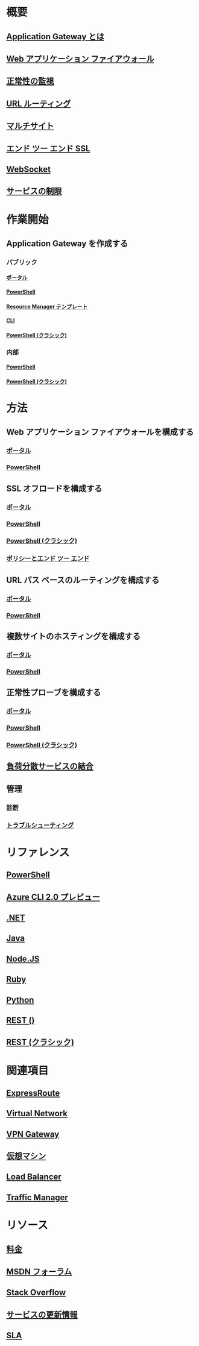 # 概要
## [Application Gateway とは](application-gateway-introduction.md)
## [Web アプリケーション ファイアウォール](application-gateway-webapplicationfirewall-overview.md)
## [正常性の監視](application-gateway-probe-overview.md)
## [URL ルーティング](application-gateway-url-route-overview.md)
## [マルチサイト](application-gateway-multi-site-overview.md)
## [エンド ツー エンド SSL](application-gateway-backend-ssl.md)
## [WebSocket](application-gateway-websocket.md)
## [サービスの制限](../azure-subscription-service-limits.md#application-gateway-limits?toc=%2fazure%2fapplication-gateway%2ftoc.json)
# 作業開始
## Application Gateway を作成する
### パブリック
#### [ポータル](application-gateway-create-gateway-portal.md)
#### [PowerShell](application-gateway-create-gateway-arm.md)
#### [Resource Manager テンプレート](application-gateway-create-gateway-arm-template.md)
#### [CLI](application-gateway-create-gateway-cli.md)
#### [PowerShell (クラシック)](application-gateway-create-gateway.md)
### 内部
#### [PowerShell](application-gateway-ilb-arm.md)
#### [PowerShell (クラシック)](application-gateway-ilb.md)
# 方法
## Web アプリケーション ファイアウォールを構成する
### [ポータル](application-gateway-web-application-firewall-portal.md)
### [PowerShell](application-gateway-web-application-firewall-powershell.md)
## SSL オフロードを構成する
### [ポータル](application-gateway-ssl-portal.md)
### [PowerShell](application-gateway-ssl-arm.md)
### [PowerShell (クラシック)](application-gateway-ssl.md)
### [ポリシーとエンド ツー エンド](application-gateway-end-to-end-ssl-powershell.md)
## URL パス ベースのルーティングを構成する
### [ポータル](application-gateway-create-url-route-portal.md)
### [PowerShell](application-gateway-create-url-route-arm-ps.md)
## 複数サイトのホスティングを構成する
### [ポータル](application-gateway-create-multisite-portal.md)
### [PowerShell](application-gateway-create-multisite-azureresourcemanager-powershell.md)
## 正常性プローブを構成する
### [ポータル](application-gateway-create-probe-portal.md)
### [PowerShell](application-gateway-create-probe-ps.md)
### [PowerShell (クラシック)](application-gateway-create-probe-classic-ps.md)
## [負荷分散サービスの結合](../traffic-manager/traffic-manager-load-balancing-azure.md?toc=%2fazure%2fapplication-gateway%2ftoc.json)
## 管理
### [診断](application-gateway-diagnostics.md)
### [トラブルシューティング](application-gateway-troubleshooting-502.md)

# リファレンス
## [PowerShell](https://docs.microsoft.com/powershell/resourcemanager)
## [Azure CLI 2.0 プレビュー](/cli/azure/network/application-gateway)
## [.NET](/dotnet/api)
## [Java](/java/api/com.microsoft.azure.management.network)
## [Node.JS](http://azure.github.io/azure-sdk-for-node/azure-arm-network/latest/ApplicationGateways)
## [Ruby](http://www.rubydoc.info/gems/azure_mgmt_network/0.8.0/Azure/ARM/Network/ApplicationGateways)
## [Python](http://azure-sdk-for-python.readthedocs.io/en/latest/ref/azure.mgmt.network.operations.html#azure.mgmt.network.operations.ApplicationGatewaysOperations)
## [REST ()](https://msdn.microsoft.com/library/mt684941)
## [REST (クラシック)](https://msdn.microsoft.com/library/azure/mt299393)
# 関連項目
## [ExpressRoute](/azure/expressroute/)
## [Virtual Network](/azure/virtual-network/)
## [VPN Gateway](/azure/vpn-gateway/)
## [仮想マシン](/azure/virtual-machines/)
## [Load Balancer](/azure/load-balancer/)
## [Traffic Manager](/azure/traffic-manager/)
# リソース
## [料金](https://azure.microsoft.com/pricing/details/application-gateway/)
## [MSDN フォーラム](https://social.msdn.microsoft.com/Forums/en-US/home?forum=WAVirtualMachinesVirtualNetwork)
## [Stack Overflow](http://stackoverflow.com/questions/tagged/azure-application-gateway)
## [サービスの更新情報](https://azure.microsoft.com/updates/?product=application-gateway)
## [SLA](https://azure.microsoft.com/support/legal/sla/)


<!--HONumber=Dec16_HO1-->


